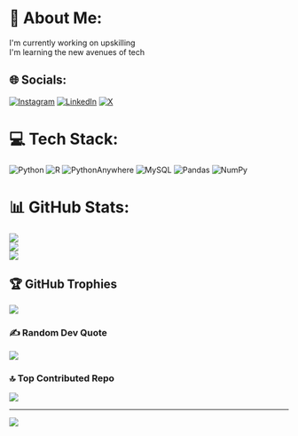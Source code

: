 # 💫 About Me:
I'm currently working on upskilling<br>I'm learning the new avenues of tech<br>


## 🌐 Socials:
[![Instagram](https://img.shields.io/badge/Instagram-%23E4405F.svg?logo=Instagram&logoColor=white)](https://instagram.com/prithvimelanta) [![LinkedIn](https://img.shields.io/badge/LinkedIn-%230077B5.svg?logo=linkedin&logoColor=white)](https://linkedin.com/in/prithvirajmelanta24) [![X](https://img.shields.io/badge/X-black.svg?logo=X&logoColor=white)](https://x.com/prithvimelanta) 

# 💻 Tech Stack:
![Python](https://img.shields.io/badge/python-3670A0?style=plastic&logo=python&logoColor=ffdd54) ![R](https://img.shields.io/badge/r-%23276DC3.svg?style=plastic&logo=r&logoColor=white) ![PythonAnywhere](https://img.shields.io/badge/pythonanywhere-%232F9FD7.svg?style=plastic&logo=pythonanywhere&logoColor=151515) ![MySQL](https://img.shields.io/badge/mysql-4479A1.svg?style=plastic&logo=mysql&logoColor=white) ![Pandas](https://img.shields.io/badge/pandas-%23150458.svg?style=plastic&logo=pandas&logoColor=white) ![NumPy](https://img.shields.io/badge/numpy-%23013243.svg?style=plastic&logo=numpy&logoColor=white)
# 📊 GitHub Stats:
![](https://github-readme-stats.vercel.app/api?username=prithvimelanta&theme=blueberry&hide_border=false&include_all_commits=true&count_private=false)<br/>
![](https://github-readme-streak-stats.herokuapp.com/?user=prithvimelanta&theme=blueberry&hide_border=false)<br/>
![](https://github-readme-stats.vercel.app/api/top-langs/?username=prithvimelanta&theme=blueberry&hide_border=false&include_all_commits=true&count_private=false&layout=compact)

## 🏆 GitHub Trophies
![](https://github-profile-trophy.vercel.app/?username=prithvimelanta&theme=radical&no-frame=false&no-bg=false&margin-w=4)

### ✍️ Random Dev Quote
![](https://quotes-github-readme.vercel.app/api?type=horizontal&theme=radical)

### 🔝 Top Contributed Repo
![](https://github-contributor-stats.vercel.app/api?username=prithvimelanta&limit=5&theme=dark&combine_all_yearly_contributions=true)

---
[![](https://visitcount.itsvg.in/api?id=prithvimelanta&icon=1&color=9)](https://visitcount.itsvg.in)

<!-- Proudly created with GPRM ( https://gprm.itsvg.in ) -->
